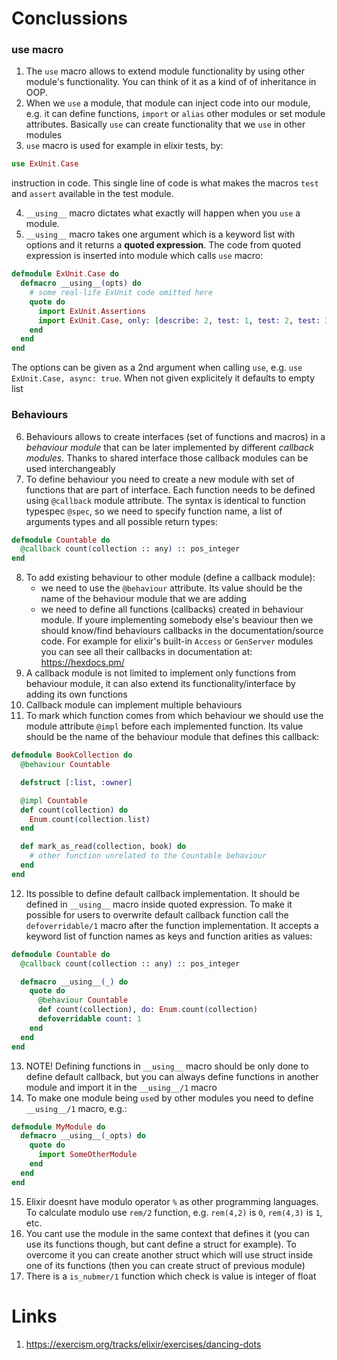# Conclussions
### use macro
1. The `use` macro allows to extend module functionality by using other module's functionality. You can think of it as a kind of of inheritance in OOP.
2. When we `use` a module, that module can inject code into our module, e.g. it can define functions, `import` or `alias` other modules or set module attributes. Basically `use` can create functionality that we `use` in other modules
3. `use` macro is used for example in elixir tests, by:
```elixir
use ExUnit.Case
```
instruction in code. This single line of code is what makes the macros `test` and `assert` available in the test module.

4. `__using__` macro dictates what exactly will happen when you `use` a module. 
5. `__using__` macro takes one argument which is a keyword list with options and it returns a **quoted expression**. The code from quoted expression is inserted into module which calls `use` macro:
```elixir
defmodule ExUnit.Case do
  defmacro __using__(opts) do
    # some real-life ExUnit code omitted here
    quote do
      import ExUnit.Assertions
      import ExUnit.Case, only: [describe: 2, test: 1, test: 2, test: 3]
    end
  end
end
```
The options can be given as a 2nd argument when calling `use`, e.g. `use ExUnit.Case, async: true`. When not given explicitely it defaults to empty list
### Behaviours
6. Behaviours allows to create interfaces (set of functions and macros) in a *behaviour module* that can be later implemented by different *callback modules*. Thanks to shared interface those callback modules can be used interchangeably
7. To define behaviour you need to create a new module with set of functions that are part of interface. Each function needs to be defined using `@callback` module attribute. The syntax is identical to function typespec `@spec`, so we need to specify function name, a list of arguments types and all possible return types:
```elixir
defmodule Countable do
  @callback count(collection :: any) :: pos_integer
end
```
8. To add existing behaviour to other module (define a callback module):
    - we need to use the `@behaviour` attribute. Its value should be the name of the behaviour module that we are adding
    - we need to define all functions (callbacks) created in behaviour module. If youre implementing somebody else's beaviour then we should know/find behaviours callbacks in the documentation/source code. For example for elixir's built-in `Access` or `GenServer` modules you can see all their callbacks in documentation at: https://hexdocs.pm/  
9. A callback module is not limited to implement only functions from behaviour module, it can also extend its functionality/interface by adding its own functions
10. Callback module can implement multiple behaviours
11. To mark which function comes from which behaviour we should use the module attribute `@impl` before each implemented function. Its value should be the name of the behaviour module that defines this callback:
```elixir
defmodule BookCollection do
  @behaviour Countable

  defstruct [:list, :owner]

  @impl Countable
  def count(collection) do
    Enum.count(collection.list)
  end

  def mark_as_read(collection, book) do
    # other function unrelated to the Countable behaviour
  end
end
```
12. Its possible to define default callback implementation. It should be defined in `__using__` macro inside quoted expression. To make it possible for users to overwrite default callback function call the `defoverridable/1` macro after the function implementation. It accepts a keyword list of function names as keys and function arities as values:
```elixir
defmodule Countable do
  @callback count(collection :: any) :: pos_integer

  defmacro __using__(_) do
    quote do
      @behaviour Countable
      def count(collection), do: Enum.count(collection)
      defoverridable count: 1
    end
  end
end
```
13. NOTE! Defining functions in `__using__` macro should be only done to define default callback, but you can always define functions in another module and import it in the `__using__/1` macro
14. To make one module being `use`d by other modules you need to define `__using__/1` macro, e.g.:
```elixir
defmodule MyModule do
  defmacro __using__(_opts) do
    quote do
      import SomeOtherModule
    end
  end
end
```
15. Elixir doesnt have modulo operator `%` as other programming languages. To calculate modulo use `rem/2` function, e.g. `rem(4,2)` is `0`, `rem(4,3)` is `1`, etc.
16. You cant use the module in the same context that defines it (you can use its functions though, but cant define a struct for example). To overcome it you can create another struct which will use struct inside one of its functions (then you can create struct of previous module)
17. There is a `is_nubmer/1` function which check is value is integer of float

# Links
1. https://exercism.org/tracks/elixir/exercises/dancing-dots

